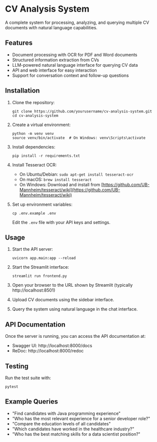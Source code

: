 # CV Analysis System

A complete system for processing, analyzing, and querying multiple CV documents with natural language capabilities.

## Features

- Document processing with OCR for PDF and Word documents
- Structured information extraction from CVs
- LLM-powered natural language interface for querying CV data
- API and web interface for easy interaction
- Support for conversation context and follow-up questions

## Installation

1. Clone the repository:
   ```
   git clone https://github.com/yourusername/cv-analysis-system.git
   cd cv-analysis-system
   ```

2. Create a virtual environment:
   ```
   python -m venv venv
   source venv/bin/activate  # On Windows: venv\Scripts\activate
   ```

3. Install dependencies:
   ```
   pip install -r requirements.txt
   ```

4. Install Tesseract OCR:
   - On Ubuntu/Debian: `sudo apt-get install tesseract-ocr`
   - On macOS: `brew install tesseract`
   - On Windows: Download and install from [https://github.com/UB-Mannheim/tesseract/wiki](https://github.com/UB-Mannheim/tesseract/wiki)

5. Set up environment variables:
   ```
   cp .env.example .env
   ```
   Edit the `.env` file with your API keys and settings.

## Usage

1. Start the API server:
   ```
   uvicorn app.main:app --reload
   ```

2. Start the Streamlit interface:
   ```
   streamlit run frontend.py
   ```

3. Open your browser to the URL shown by Streamlit (typically http://localhost:8501)

4. Upload CV documents using the sidebar interface.

5. Query the system using natural language in the chat interface.

## API Documentation

Once the server is running, you can access the API documentation at:
- Swagger UI: http://localhost:8000/docs
- ReDoc: http://localhost:8000/redoc

## Testing

Run the test suite with:
```
pytest
```

## Example Queries

- "Find candidates with Java programming experience"
- "Who has the most relevant experience for a senior developer role?"
- "Compare the education levels of all candidates"
- "Which candidates have worked in the healthcare industry?"
- "Who has the best matching skills for a data scientist position?"